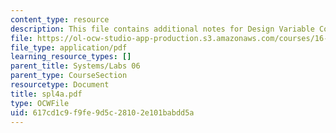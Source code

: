 ```yaml
---
content_type: resource
description: This file contains additional notes for Design Variable Concepts.
file: https://ol-ocw-studio-app-production.s3.amazonaws.com/courses/16-01-unified-engineering-i-ii-iii-iv-fall-2005-spring-2006/617cd1c9f9fe9d5c28102e101babdd5a_spl4a.pdf
file_type: application/pdf
learning_resource_types: []
parent_title: Systems/Labs 06
parent_type: CourseSection
resourcetype: Document
title: spl4a.pdf
type: OCWFile
uid: 617cd1c9-f9fe-9d5c-2810-2e101babdd5a
---
```

